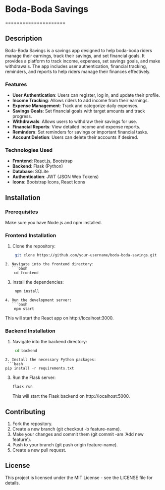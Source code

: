 # Boda-Boda Savings
=====================

## Description

Boda-Boda Savings is a savings app designed to help boda-boda riders manage their earnings, track their savings, and set financial goals. It provides a platform to track income, expenses, set savings goals, and make withdrawals. The app includes user authentication, financial tracking, reminders, and reports to help riders manage their finances effectively.

### Features

* **User Authentication**: Users can register, log in, and update their profile.
* **Income Tracking**: Allows riders to add income from their earnings.
* **Expense Management**: Track and categorize daily expenses.
* **Savings Goals**: Set financial goals with target amounts and track progress.
* **Withdrawals**: Allows users to withdraw their savings for use.
* **Financial Reports**: View detailed income and expense reports.
* **Reminders**: Set reminders for savings or important financial tasks.
* **Account Deletion**: Users can delete their accounts if desired.

### Technologies Used

* **Frontend**: React.js, Bootstrap
* **Backend**: Flask (Python)
* **Database**: SQLite
* **Authentication**: JWT (JSON Web Tokens)
* **Icons**: Bootstrap Icons, React Icons

## Installation

### Prerequisites

Make sure you have Node.js and npm installed.

### Frontend Installation

1. Clone the repository:
   ```bash
    git clone https://github.com/your-username/boda-boda-savings.git
```
2. Navigate into the frontend directory:
   ```bash
    cd frontend
```
3. Install the dependencies:
   ```bash
    npm install
```
4. Run the development server:
   ```bash
    npm start
```
   This will start the React app on http://localhost:3000.

### Backend Installation

1. Navigate into the backend directory:
   ```bash
    cd backend
  ```
2. Install the necessary Python packages:
   ```bash
pip install -r requirements.txt
```
3. Run the Flask server:
   ```bash
   flask run
   ```
   This will start the Flask backend on http://localhost:5000.



## Contributing

1. Fork the repository.
2. Create a new branch (git checkout -b feature-name).
3. Make your changes and commit them (git commit -am 'Add new feature').
4. Push to your branch (git push origin feature-name).
5. Create a new pull request.

## License

This project is licensed under the MIT License - see the LICENSE file for details.